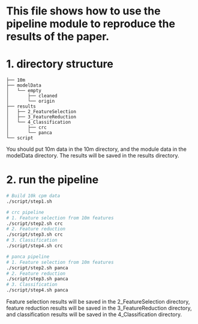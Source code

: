 # This file shows how to use the pipeline module to reproduce the results of the paper.

# 1. directory structure
```text
├── 10m
├── modelData
│   └── empty
│       ├── cleaned
│       └── origin
├── results
│   ├── 2_FeatureSelection
│   ├── 3_FeatureReduction
│   └── 4_Classification
│       ├── crc
│       └── panca
└── script 
```
You should put 10m data in the 10m directory, and the module data in the modelData directory. The results will be saved in the results directory.

# 2. run the pipeline
```bash
# Build 10k cpm data
./script/step1.sh

# crc pipeline
# 1. Feature selection from 10m features
./script/step2.sh crc
# 2. Feature reduction
./script/step3.sh crc
# 3. Classification
./script/step4.sh crc

# panca pipeline
# 1. Feature selection from 10m features
./script/step2.sh panca
# 2. Feature reduction
./script/step3.sh panca
# 3. Classification
./script/step4.sh panca

``` 
Feature selection results will be saved in the 2_FeatureSelection directory, feature reduction results will be saved in the 3_FeatureReduction directory, and classification results will be saved in the 4_Classification directory.
